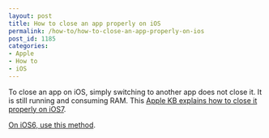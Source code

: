 ```yaml
---
layout: post
title: How to close an app properly on iOS
permalink: /how-to/how-to-close-an-app-properly-on-ios
post_id: 1185
categories:
- Apple
- How to
- iOS
---
```


To close an app on iOS, simply switching to another app does not close it. It is still running and consuming RAM.
This
[Apple KB explains how to close it properly on iOS7](http://support.apple.com/kb/ht5137).

[On iOS6, use this method](https://discussions.apple.com/message/24162872#24162872).
